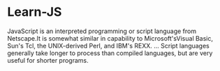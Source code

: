 # Learn-JS
JavaScript is an interpreted programming or script language from Netscape.It is somewhat similar in capability to Microsoft'sVisual Basic, Sun's Tcl, the UNIX-derived Perl, and IBM's REXX. ... Script languages generally take longer to process than compiled languages, but are very useful for shorter programs.
